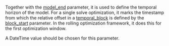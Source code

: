 Together with the [model_end](@ref) parameter, it is used to define the temporal horizon of the model. For a single solve optimization, it marks the timestamp from which the relative offset in a [temporal_block](@ref) is defined by the [block_start](@ref) parameter. In the rolling optimization framework, it does this for the first optimization window.

A DateTime value should be chosen for this parameter. 
